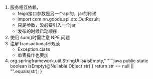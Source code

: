 1. 服务相互依赖，
    - feign接口参数是另一个api的，jar的传递
    - import com.nn.goods.api.dto.OutResult;
    - 只是参数，没必要引入一个jar
    - 发布的时候启动顺序
3. 使用 sum()时需注意 NPE 问题
4. 注解Transactional不规范
    - Exception.class
    - 单表操作也要加
6. org.springframework.util.StringUtils#isEmpty,"  "```java
 public static boolean isEmpty(@Nullable Object str) {
        return str == null || "".equals(str);
    }
```